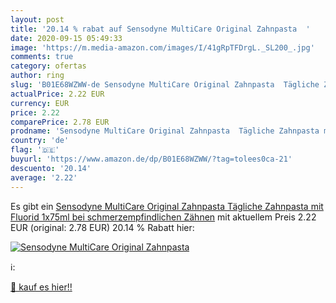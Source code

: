 ```yaml
---
layout: post
title: '20.14 % rabat auf Sensodyne MultiCare Original Zahnpasta  '
date: 2020-09-15 05:49:33
image: 'https://m.media-amazon.com/images/I/41gRpTFDrgL._SL200_.jpg'
comments: true
category: ofertas
author: ring
slug: 'B01E68WZWW-de Sensodyne MultiCare Original Zahnpasta  Tägliche Zahnpasta mit Fluorid  1x75ml  bei schmerzempfindlichen Zähnen'
actualPrice: 2.22 EUR
currency: EUR
price: 2.22
comparePrice: 2.78 EUR
prodname: 'Sensodyne MultiCare Original Zahnpasta  Tägliche Zahnpasta mit Fluorid  1x75ml  bei schmerzempfindlichen Zähnen'
country: 'de'
flag: '🇩🇪'
buyurl: 'https://www.amazon.de/dp/B01E68WZWW/?tag=tolees0ca-21'
descuento: '20.14'
average: '2.22'
---
```


Es gibt ein [Sensodyne MultiCare Original Zahnpasta  Tägliche Zahnpasta mit Fluorid  1x75ml  bei schmerzempfindlichen Zähnen](https://www.amazon.de/dp/B01E68WZWW/?tag=tolees0ca-21) mit aktuellem Preis 2.22 EUR (original: 2.78 EUR) 20.14 % Rabatt hier:

[![Sensodyne MultiCare Original Zahnpasta  ](https://m.media-amazon.com/images/I/41gRpTFDrgL._SL200_.jpg)](https://www.amazon.de/dp/B01E68WZWW/?tag=tolees0ca-21)

ℹ️:


[🛒 kauf es hier!!](https://www.amazon.de/dp/B01E68WZWW/?tag=tolees0ca-21)
